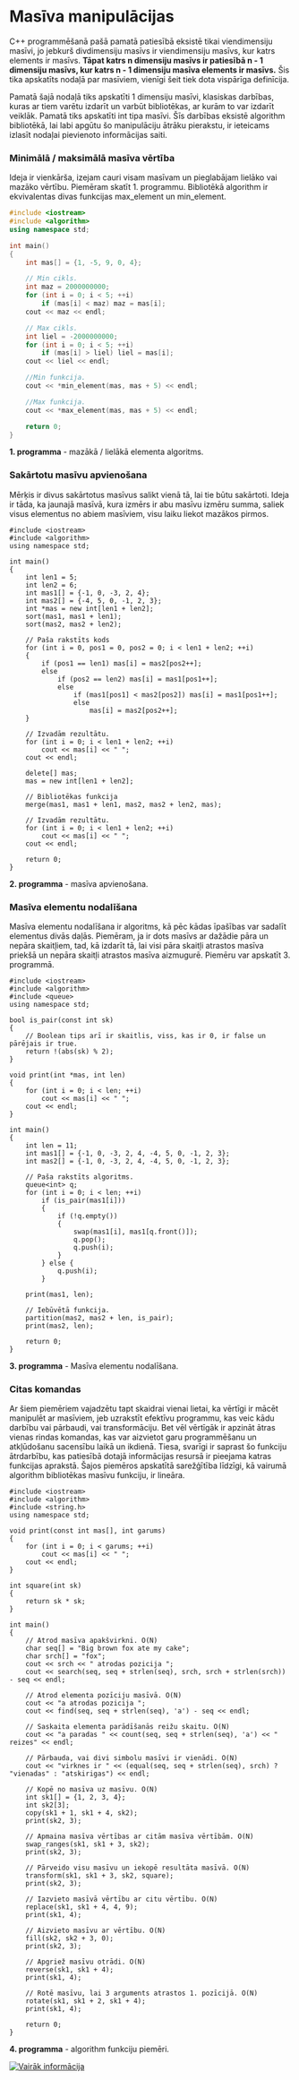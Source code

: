 # Masīva manipulācijas

C++ programmēšanā pašā pamatā patiesībā eksistē tikai viendimensiju masīvi, jo jebkurš divdimensiju masīvs ir viendimensiju masīvs, kur katrs elements ir masīvs. **Tāpat katrs n dimensiju masīvs ir patiesībā n - 1 dimensiju masīvs, kur katrs n - 1 dimensiju masīva elements ir masīvs.** Šis tika apskatīts nodaļā par masīviem, vienīgi šeit tiek dota vispārīga definīcija.

Pamatā šajā nodaļā tiks apskatīti 1 dimensiju masīvi, klasiskas darbības, kuras ar tiem varētu izdarīt un varbūt bibliotēkas, ar kurām to var izdarīt veiklāk. Pamatā tiks apskatīti int tipa masīvi. Šīs darbības eksistē algorithm bibliotēkā, lai labi apgūtu šo manipulāciju ātrāku pierakstu, ir ieteicams izlasīt nodaļai pievienoto informācijas saiti.

### Minimālā / maksimālā masīva vērtība

Ideja ir vienkārša, izejam cauri visam masīvam un pieglabājam lielāko vai mazāko vērtību. Piemēram skatīt 1. programmu. Bibliotēkā algorithm ir ekvivalentas divas funkcijas max_element un min_element.

```cpp
#include <iostream>
#include <algorithm>
using namespace std;

int main()
{
    int mas[] = {1, -5, 9, 0, 4};

    // Min cikls.
    int maz = 2000000000;
    for (int i = 0; i < 5; ++i)
        if (mas[i] < maz) maz = mas[i];
    cout << maz << endl;

    // Max cikls.
    int liel = -2000000000;
    for (int i = 0; i < 5; ++i)
        if (mas[i] > liel) liel = mas[i];
    cout << liel << endl;

    //Min funkcija.
    cout << *min_element(mas, mas + 5) << endl;

    //Max funkcija.
    cout << *max_element(mas, mas + 5) << endl;

    return 0;
}
```

**1. programma** - mazākā / lielākā elementa algoritms.

### Sakārtotu masīvu apvienošana

Mērķis ir divus sakārtotus masīvus salikt vienā tā, lai tie būtu sakārtoti. Ideja ir tāda, ka jaunajā masīvā, kura izmērs ir abu masīvu izmēru summa, saliek visus elementus no abiem masīviem, visu laiku liekot mazākos pirmos.

```
#include <iostream>
#include <algorithm>
using namespace std;

int main()
{
    int len1 = 5;
    int len2 = 6;
    int mas1[] = {-1, 0, -3, 2, 4};
    int mas2[] = {-4, 5, 0, -1, 2, 3};
    int *mas = new int[len1 + len2];
    sort(mas1, mas1 + len1);
    sort(mas2, mas2 + len2);

    // Paša rakstīts kods
    for (int i = 0, pos1 = 0, pos2 = 0; i < len1 + len2; ++i)
    {
        if (pos1 == len1) mas[i] = mas2[pos2++];
        else
            if (pos2 == len2) mas[i] = mas1[pos1++];
            else
                if (mas1[pos1] < mas2[pos2]) mas[i] = mas1[pos1++];
                else
                    mas[i] = mas2[pos2++];
    }

    // Izvadām rezultātu.
    for (int i = 0; i < len1 + len2; ++i)
        cout << mas[i] << " ";
    cout << endl;

    delete[] mas;
    mas = new int[len1 + len2];

    // Bibliotēkas funkcija
    merge(mas1, mas1 + len1, mas2, mas2 + len2, mas);

    // Izvadām rezultātu.
    for (int i = 0; i < len1 + len2; ++i)
        cout << mas[i] << " ";
    cout << endl;

    return 0;
}
```

**2. programma** - masīva apvienošana.

### Masīva elementu nodalīšana

Masīva elementu nodalīšana ir algoritms, kā pēc kādas īpašības var sadalīt elementus divās daļās. Piemēram, ja ir dots masīvs ar dažādie pāra un nepāra skaitļiem, tad, kā izdarīt tā, lai visi pāra skaitļi atrastos masīva priekšā un nepāra skaitļi atrastos masīva aizmugurē. Piemēru var apskatīt 3. programmā.

```
#include <iostream>
#include <algorithm>
#include <queue>
using namespace std;

bool is_pair(const int sk)
{
    // Boolean tips arī ir skaitlis, viss, kas ir 0, ir false un pārējais ir true.
    return !(abs(sk) % 2);
}

void print(int *mas, int len)
{
    for (int i = 0; i < len; ++i)
        cout << mas[i] << " ";
    cout << endl;
}

int main()
{
    int len = 11;
    int mas1[] = {-1, 0, -3, 2, 4, -4, 5, 0, -1, 2, 3};
    int mas2[] = {-1, 0, -3, 2, 4, -4, 5, 0, -1, 2, 3};

    // Paša rakstīts algoritms.
    queue<int> q;
    for (int i = 0; i < len; ++i)
        if (is_pair(mas1[i]))
        {
            if (!q.empty())
            {
                swap(mas1[i], mas1[q.front()]);
                q.pop();
                q.push(i);
            }
        } else {
            q.push(i);
        }

    print(mas1, len);

    // Iebūvētā funkcija.
    partition(mas2, mas2 + len, is_pair);
    print(mas2, len);

    return 0;
}
```

**3. programma** - Masīva elementu nodalīšana.

### Citas komandas

Ar šiem piemēriem vajadzētu tapt skaidrai vienai lietai, ka vērtīgi ir mācēt manipulēt ar masīviem, jeb uzrakstīt efektīvu programmu, kas veic kādu darbību vai pārbaudi, vai transformāciju. Bet vēl vērtīgāk ir apzināt ātras vienas rindas komandas, kas var aizvietot garu programmēšanu un atkļūdošanu sacensību laikā un ikdienā. Tiesa, svarīgi ir saprast šo funkciju ātrdarbību, kas patiesībā dotajā informācijas resursā ir pieejama katras funkcijas aprakstā. Šajos piemēros apskatītā sarežģītība līdzīgi, kā vairumā algorithm bibliotēkas masīvu funkciju, ir lineāra.

```
#include <iostream>
#include <algorithm>
#include <string.h>
using namespace std;

void print(const int mas[], int garums)
{
    for (int i = 0; i < garums; ++i)
        cout << mas[i] << " ";
    cout << endl;
}

int square(int sk)
{
    return sk * sk;
}

int main()
{
    // Atrod masīva apakšvirkni. O(N)
    char seq[] = "Big brown fox ate my cake";
    char srch[] = "fox";
    cout << srch << " atrodas pozicija ";
    cout << search(seq, seq + strlen(seq), srch, srch + strlen(srch)) - seq << endl;

    // Atrod elementa pozīciju masīvā. O(N)
    cout << "a atrodas pozicija ";
    cout << find(seq, seq + strlen(seq), 'a') - seq << endl;

    // Saskaita elementa parādīšanās reižu skaitu. O(N)
    cout << "a paradas " << count(seq, seq + strlen(seq), 'a') << " reizes" << endl;

    // Pārbauda, vai divi simbolu masīvi ir vienādi. O(N)
    cout << "virknes ir " << (equal(seq, seq + strlen(seq), srch) ? "vienadas" : "atskirigas") << endl;

    // Kopē no masīva uz masīvu. O(N)
    int sk1[] = {1, 2, 3, 4};
    int sk2[3];
    copy(sk1 + 1, sk1 + 4, sk2);
    print(sk2, 3);

    // Apmaina masīva vērtības ar citām masīva vērtībām. O(N)
    swap_ranges(sk1, sk1 + 3, sk2);
    print(sk2, 3);

    // Pārveido visu masīvu un iekopē resultāta masīvā. O(N)
    transform(sk1, sk1 + 3, sk2, square);
    print(sk2, 3);

    // Iazvieto masīvā vērtību ar citu vērtību. O(N)
    replace(sk1, sk1 + 4, 4, 9);
    print(sk1, 4);

    // Aizvieto masīvu ar vērtību. O(N)
    fill(sk2, sk2 + 3, 0);
    print(sk2, 3);

    // Apgriež masīvu otrādi. O(N)
    reverse(sk1, sk1 + 4);
    print(sk1, 4);

    // Rotē masīvu, lai 3 arguments atrastos 1. pozīcijā. O(N)
    rotate(sk1, sk1 + 2, sk1 + 4);
    print(sk1, 4);

    return 0;
}
```

**4. programma** - algorithm funkciju piemēri.

<a href="http://www.cplusplus.com/reference/algorithm/" target="_blank">![Vairāk informācija](/media/theory/information.png)</a>